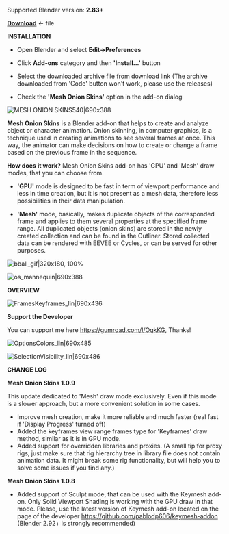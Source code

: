 Supported Blender version: **2.83+**

[**Download**](https://github.com/tingjoybits/Mesh_Onion_Skins/releases/download/1.0.9/Mesh_Onion_Skins109.zip) <- file

**INSTALLATION**
- Open Blender and select **Edit->Preferences**

- Click **Add-ons**  category and then **'Install...'**  button

- Select the downloaded archive file from download link (The archive downloaded from 'Code' button won't work, please use the releases)

- Check the **'Mesh Onion Skins'**  option in the add-on dialog

![MESH ONION SKINS540|690x388](images/MESH_ONION_SKINS540.png)

**Mesh Onion Skins**  is a Blender add-on that helps to create and analyze object or character animation. Onion skinning, in computer graphics, is a technique used in creating animations to see several frames at once. This way, the animator can make decisions on how to create or change a frame based on the previous frame in the sequence.

**How does it work?** Mesh Onion Skins add-on has 'GPU' and 'Mesh' draw modes, that you can choose from.

- **'GPU'** mode is designed to be fast in term of viewport performance and less in time creation, but it is not present as a mesh data, therefore less possibilities in their data manipulation.

- **'Mesh'** mode, basically, makes duplicate objects of the corresponded frame and applies to them several properties at the specified frame range. All duplicated objects (onion skins) are stored in the newly created collection and can be found in the Outliner. Stored collected data can be rendered with EEVEE or Cycles, or can be served for other purposes.

![bball_gif|320x180, 100%](images/bball_gif.gif) 

![os_mannequin|690x388](images/os_mannequin540.gif) 

**OVERVIEW**

![FramesKeyframes_lin|690x436](images/FramesKeyframes_lin.png)

**Support the Developer**

You can support me here https://gumroad.com/l/OqkKG, Thanks!

![OptionsColors_lin|690x485](images/OptionsColors_lin.png) 

![SelectionVisibility_lin|690x486](images/SelectionVisibility_lin.png)

**CHANGE LOG**

**Mesh Onion Skins 1.0.9**

This update dedicated to 'Mesh' draw mode exclusively. Even if this mode is a slower approach, but a more convenient solution in some cases.
- Improve mesh creation, make it more reliable and much faster (real fast if 'Display Progress' turned off)
- Added the keyframes view range frames type for 'Keyframes' draw method, similar as it is in GPU mode.
- Added support for overridden libraries and proxies. (A small tip for proxy rigs, just make sure that rig hierarchy tree in library file does not contain animation data. It might break some rig functionality, but will help you to solve some issues if you find any.)

**Mesh Onion Skins 1.0.8**

- Added support of Sculpt mode, that can be used with the Keymesh add-on. Only Solid Viewport Shading is working with the GPU draw in that mode. Please, use the latest version of Keymesh add-on located on the page of the developer https://github.com/pablodp606/keymesh-addon
(Blender 2.92+ is strongly recommended)

